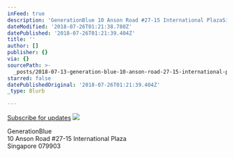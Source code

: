 ```yaml
---
inFeed: true
description: 'GenerationBlue 10 Anson Road #27-15 International PlazaSingapore 079903'
dateModified: '2018-07-26T01:21:38.780Z'
datePublished: '2018-07-26T01:21:39.404Z'
title: ''
author: []
publisher: {}
via: {}
sourcePath: >-
  _posts/2018-07-13-generation-blue-10-anson-road-27-15-international-plaza-sin.md
starred: false
datePublishedOriginal: '2018-07-26T01:21:39.404Z'
_type: Blurb

---
```

[Subscribe for updates][0]
![](https://s3-us-west-2.amazonaws.com/the-grid-img/p/99066ca0916246c56c23c5504c713c3ad98e1e26.png)

GenerationBlue   
10 Anson Road \#27-15 International Plaza  
Singapore 079903

[0]: http://lists.generation.blue/